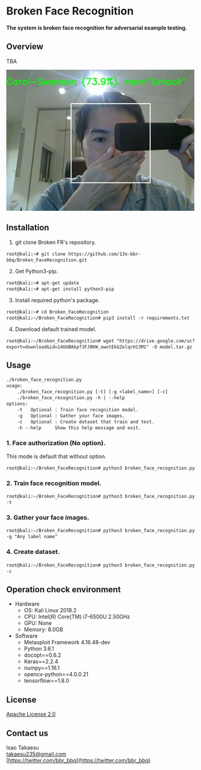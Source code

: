 # Broken Face Recognition
**The system is broken face recognition for adversarial example testing.**

## Overview
TBA

 <img src="./img/auth_sample.jpg" width="500">

## Installation
 1. git clone Broken FR's repository.  
 ```
 root@kali:~# git clone https://github.com/13o-bbr-bbq/Broken_FaceRecognition.git
 ```

 2. Get Python3-pip.  
 ```
 root@kali:~# apt-get update
 root@kali:~# apt-get install python3-pip
 ```

 3. Install required python's package.  
 ```
 root@kali:~# cd Broken_FaceRecognition
 root@kali:~/Broken_FaceRecognition# pip3 install -r requirements.txt
 ```

 4. Download default trained model.
 ```
 root@kali:~/Broken_FaceRecognition# wget "https://drive.google.com/uc?export=download&id=14UUBAkpf3FJ0KW_awotEkGZelqrH13M1" -O model.tar.gz
 ```

## Usage
```
./broken_face_recognition.py
usage:
    ./broken_face_recognition.py [-t] [-g <label_name>] [-c]
    ./broken_face_recognition.py -h | --help
options:
    -t   Optional : Train face recognition model.
    -g   Optional : Gather your face images.
    -c   Optional : Create dataset that train and test.
    -h --help     Show this help message and exit.
```



### 1. Face authorization (No option).
This mode is default that without option.  

```
root@kali:~/Broken_FaceRecognition# python3 broken_face_recognition.py
```

### 2. Train face recognition model.

```
root@kali:~/Broken_FaceRecognition# python3 broken_face_recognition.py -t
```

### 3. Gather your face images. 
```
root@kali:~/Broken_FaceRecognition# python3 broken_face_recognition.py -g "Any label name"
```

### 4. Create dataset.
```
root@kali:~/Broken_FaceRecognition# python3 broken_face_recognition.py -c
```

## Operation check environment
 * Hardware  
   * OS: Kali Linux 2018.2  
   * CPU: Intel(R) Core(TM) i7-6500U 2.50GHz  
   * GPU: None  
   * Memory: 8.0GB  
 * Software  
   * Metasploit Framework 4.16.48-dev
   * Python 3.6.1
   * docopt==0.6.2
   * Keras==2.2.4
   * numpy==1.16.1
   * opencv-python==4.0.0.21
   * tensorflow==1.8.0

## License
[Apache License 2.0](https://github.com/13o-bbr-bbq/Broken_FaceRecognition/blob/master/LICENSE)

## Contact us
Isao Takaesu  
takaesu235@gmail.com  
[https://twitter.com/bbr_bbq](https://twitter.com/bbr_bbq)
